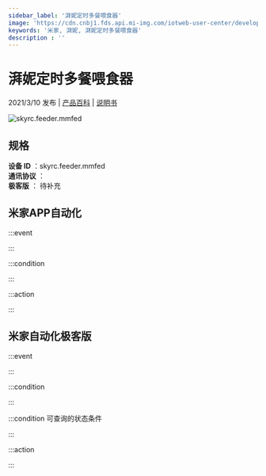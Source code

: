 ```yaml
---
sidebar_label: '湃妮定时多餐喂食器'
image: 'https://cdn.cnbj1.fds.api.mi-img.com/iotweb-user-center/developer_1679047901555sY0iRhOw.png?GalaxyAccessKeyId=AKVGLQWBOVIRQ3XLEW&Expires=9223372036854775807&Signature=eotc0oHD9iB/HpBB6K4ugBBVXMY='
keywords: '米家, 湃妮, 湃妮定时多餐喂食器'
description : ''
---
```

# 湃妮定时多餐喂食器

2021/3/10 发布 | [产品百科](https://home.mi.com/webapp/content/baike/product/index.html?model=skyrc.feeder.mmfed/) | [说明书](https://home.mi.com/views/introduction.html?model=skyrc.feeder.mmfed&region=cn)

![skyrc.feeder.mmfed](https://cdn.cnbj1.fds.api.mi-img.com/iotweb-user-center/developer_1679047901555sY0iRhOw.png?GalaxyAccessKeyId=AKVGLQWBOVIRQ3XLEW&Expires=9223372036854775807&Signature=eotc0oHD9iB/HpBB6K4ugBBVXMY=)

## 规格  
> 
**设备 ID** ：skyrc.feeder.mmfed  
**通讯协议** ：  
**极客版**  ： 待补充 


## 米家APP自动化  

:::event  

:::

:::condition  

:::

:::action   

:::

## 米家自动化极客版  

:::event  

:::

:::condition  

:::

:::condition 可查询的状态条件  

:::

:::action  

:::

        
